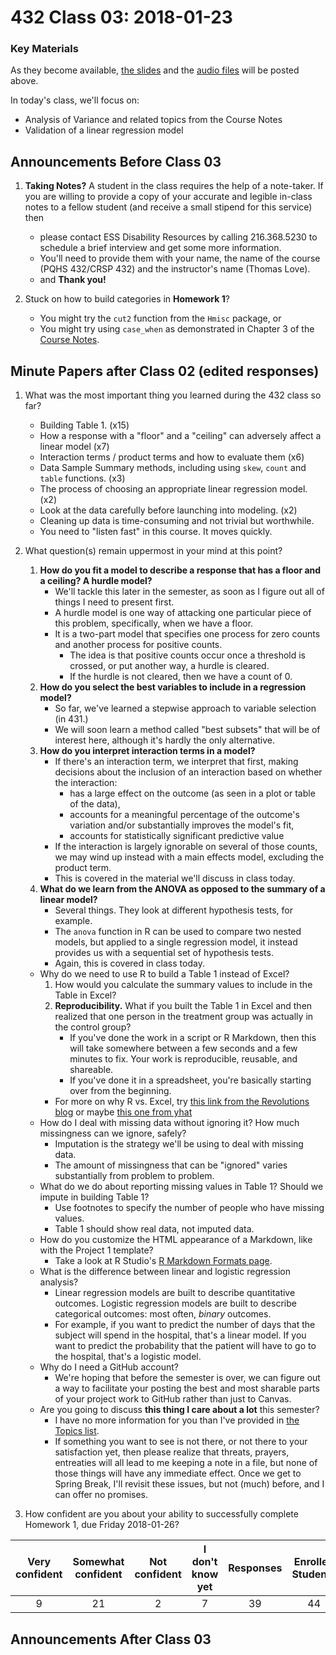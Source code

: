 # 432 Class 03: 2018-01-23

### Key Materials

As they become available, [the slides](https://github.com/THOMASELOVE/432-2018/tree/master/slides/class03) and the [audio files](https://github.com/THOMASELOVE/432-2018/tree/master/slides/class03) will be posted above.

In today's class, we'll focus on:
+ Analysis of Variance and related topics from the Course Notes
+ Validation of a linear regression model

## Announcements Before Class 03

1. **Taking Notes?** A student in the class requires the help of a note-taker. If you are willing to provide a copy of your accurate and legible in-class notes to a fellow student (and receive a small stipend for this service) then 
    + please contact ESS Disability Resources by calling 216.368.5230 to schedule a brief interview and get some more information.
    + You'll need to provide them with your name, the name of the course (PQHS 432/CRSP 432) and the instructor's name (Thomas Love). 
    + and **Thank you!**

2. Stuck on how to build categories in **Homework 1**?
    + You might try the `cut2` function from the `Hmisc` package, or
    + You might try using `case_when` as demonstrated in Chapter 3 of the [Course Notes](https://thomaselove.github.io/432-notes/).

## **Minute Papers** after Class 02 (edited responses)

1. What was the most important thing you learned during the 432 class so far?
    - Building Table 1. (x15)
    - How a response with a "floor" and a "ceiling" can adversely affect a linear model (x7)
    - Interaction terms / product terms and how to evaluate them (x6)
    - Data Sample Summary methods, including using `skew`, `count` and `table` functions. (x3)
    - The process of choosing an appropriate linear regression model. (x2)
    - Look at the data carefully before launching into modeling. (x2)
    - Cleaning up data is time-consuming and not trivial but worthwhile.
    - You need to "listen fast" in this course. It moves quickly.
    
2. What question(s) remain uppermost in your mind at this point?
    1. **How do you fit a model to describe a response that has a floor and a ceiling? A hurdle model?**
        + We'll tackle this later in the semester, as soon as I figure out all of things I need to present first. 
        + A hurdle model is one way of attacking one particular piece of this problem, specifically, when we have a floor.
        + It is a two-part model that specifies one process for zero counts and another process for positive counts. 
            + The idea is that positive counts occur once a threshold is crossed, or put another way, a hurdle is cleared. 
            + If the hurdle is not cleared, then we have a count of 0.
    2. **How do you select the best variables to include in a regression model?**
        + So far, we've learned a stepwise approach to variable selection (in 431.) 
        + We will soon learn a method called "best subsets" that will be of interest here, although it's hardly the only alternative.
    3. **How do you interpret interaction terms in a model?**
        + If there's an interaction term, we interpret that first, making decisions about the inclusion of an interaction based on whether the interaction:
            - has a large effect on the outcome (as seen in a plot or table of the data),
            - accounts for a meaningful percentage of the outcome's variation and/or substantially improves the model's fit,
            - accounts for statistically significant predictive value
        + If the interaction is largely ignorable on several of those counts, we may wind up instead with a main effects model, excluding the product term.
        + This is covered in the material we'll discuss in class today.
    4. **What do we learn from the ANOVA as opposed to the summary of a linear model?**
        + Several things. They look at different hypothesis tests, for example.
        + The `anova` function in R can be used to compare two nested models, but applied to a single regression model, it instead provides us with a sequential set of hypothesis tests. 
        + Again, this is covered in class today.
    - Why do we need to use R to build a Table 1 instead of Excel?
        1. How would you calculate the summary values to include in the Table in Excel?
        2. **Reproducibility.** What if you built the Table 1 in Excel and then realized that one person in the treatment group was actually in the control group? 
            - If you've done the work in a script or R Markdown, then this will take somewhere between a few seconds and a few minutes to fix. Your work is reproducible, reusable, and shareable.
            - If you've done it in a spreadsheet, you're basically starting over from the beginning.
        - For more on why R vs. Excel, try [this link from the Revolutions blog](http://blog.revolutionanalytics.com/2014/10/why-r-is-better-than-excel.html) or maybe [this one from yhat](http://blog.yhat.com/posts/R-for-excel-users.html) 
    - How do I deal with missing data without ignoring it? How much missingness can we ignore, safely?
        - Imputation is the strategy we'll be using to deal with missing data.
        - The amount of missingness that can be "ignored" varies substantially from problem to problem.
    - What do we do about reporting missing values in Table 1? Should we impute in building Table 1?
        - Use footnotes to specify the number of people who have missing values.
        - Table 1 should show real data, not imputed data.
    - How do you customize the HTML appearance of a Markdown, like with the Project 1 template?
        - Take a look at R Studio's [R Markdown Formats page](http://rmarkdown.rstudio.com/formats.html).
    - What is the difference between linear and logistic regression analysis?
        - Linear regression models are built to describe quantitative outcomes. Logistic regression models are built to describe categorical outcomes: most often, *binary* outcomes.
        - For example, if you want to predict the number of days that the subject will spend in the hospital, that's a linear model. If you want to predict the probability that the patient will have to go to the hospital, that's a logistic model.
    - Why do I need a GitHub account?
        + We're hoping that before the semester is over, we can figure out a way to facilitate your posting the best and most sharable parts of your project work to GitHub rather than just to Canvas.
    - Are you going to discuss **this thing I care about a lot** this semester?
        + I have no more information for you than I've provided in [the Topics list](https://github.com/THOMASELOVE/432-2018/blob/master/TOPICS.md). 
        + If something you want to see is not there, or not there to your satisfaction yet, then please realize that threats, prayers, entreaties will all lead to me keeping a note in a file, but none of those things will have any immediate effect. Once we get to Spring Break, I'll revisit these issues, but not (much) before, and I can offer no promises.

3. How confident are you about your ability to successfully complete Homework 1, due Friday 2018-01-26?

Very confident | Somewhat confident | Not confident | I don't know yet | Responses | Enrolled Students
:-------------: | :-------------: | :-------------: | :-------------: | :-------------: | :-------------:
9 | 21 | 2 | 7 | 39 | 44


## Announcements After Class 03
